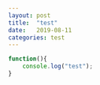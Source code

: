 ```yaml
---
layout: post
title:  "test"
date:   2019-08-11 
categories: test
---
```


```javascript
function(){
	console.log("test");
}
```